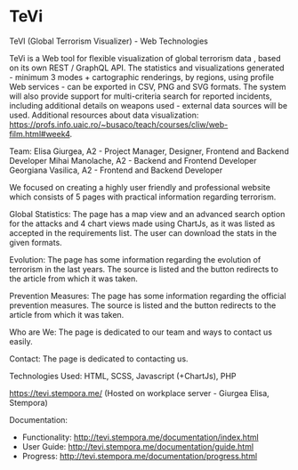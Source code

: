 # TeVi
TeVI (Global Terrorism Visualizer) - Web Technologies

TeVi is a Web tool for flexible visualization of global terrorism data , based on its own REST / GraphQL API. The statistics and visualizations generated - minimum 3 modes + cartographic renderings, by regions, using profile Web services - can be exported in CSV, PNG and SVG formats. The system will also provide support for multi-criteria search for reported incidents, including additional details on weapons used - external data sources will be used. Additional resources about data visualization: https://profs.info.uaic.ro/~busaco/teach/courses/cliw/web-film.html#week4.

Team: 
Elisa Giurgea, A2 - Project Manager, Designer, Frontend and Backend Developer
Mihai Manolache, A2 - Backend and Frontend Developer
Georgiana Vasilica, A2 - Frontend and Backend Developer

We focused on creating a highly user friendly and professional website which consists of 5 pages with practical information regarding terrorism.

Global Statistics: 
The page has a map view and an advanced search option for the attacks and 4 chart views made using ChartJs, as it was listed as accepted in the requirements list. The user can download the stats in the given formats.

Evolution: 
The page has some information regarding the evolution of terrorism in the last years. The source is listed and the button redirects to the article from which it was taken.

Prevention Measures: 
The page has some information regarding the official prevention measures. The source is listed and the button redirects to the article from which it was taken.

Who are We: 
The page is dedicated to our team and ways to contact us easily.

Contact: 
The page is dedicated to contacting us.

Technologies Used: HTML, SCSS, Javascript (+ChartJs), PHP

https://tevi.stempora.me/
(Hosted on workplace server - Giurgea Elisa, Stempora)

Documentation:
- Functionality: http://tevi.stempora.me/documentation/index.html
- User Guide: http://tevi.stempora.me/documentation/guide.html
- Progress: http://tevi.stempora.me/documentation/progress.html
